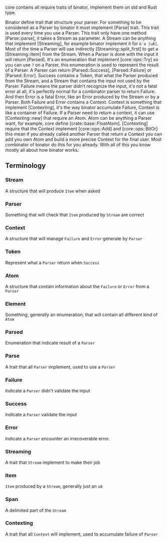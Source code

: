 core contains all require traits of binator, implement them on std and Rust type.

Binator define trait that structure your parser. For something to be considered as a Parser by binator it must implement [Parse] trait. This trait is used every time you use a Parser. This trait only have one method [Parse::parse], it takes a Stream as parameter. A Stream can be anything that implement [Streaming], for example binator implement it for `&'a [u8]`. Most of the time a Parser will use indirectly [Streaming::split_first] to get a [Streaming::Item] from the Stream. When a Parser is done with the input it will return [Parsed]. It's an enumeration that implement [core::ops::Try] so you can use `?` on a Parser, this enumeration is used to represent the result of a Parser. A Parser can return [Parsed::Success], [Parsed::Failure] or [Parsed::Error]. Success contains a Token, that what the Parser produced from the Stream, and a Stream that contains the input not used by the Parser. Failure means the parser didn't recognize the input, it's not a fatal error at all, it's perfectly normal for a combinator parser to return Failure. And then Error is a fatal Error, like an Error produced by the Stream or by a Parser. Both Failure and Error contains a Context. Context is something that implement [Contexting], it's the way binator accumulate Failure, Context is like a container of Failure. If a Parser need to return a context, it can use [Contexting::new] that require an Atom. Atom can be anything a Parser want, for example, core define [crate::base::FloatAtom]. [Contexting] require that the Context implement [core::ops::Add] and [core::ops::BitOr] this mean if you already called another Parser that return a Context you can add you own Atom and build a more precise Context for the final user. Most combinator of binator do this for you already. With all of this you know mostly all about how binator works.

## Terminology

### Stream

A structure that will produce `Item` when asked

### Parser 

Something that will check that `Item` produced by `Stream` are correct


### Context

A structure that will manage `Failure` and `Error` generate by `Parser`

### Token

Represent what a `Parser` return when `Success`

### Atom

A structure that contain information about the `Failure` or `Error` from a `Parser`

### Element

Something, generally an enumeration, that will contain all different kind of `Atom`

### Parsed

Enumeration that indicate result of a `Parser`

### Parse

A trait that all `Parser` implement, used to use a `Parser`

### Failure

Indicate a `Parser` didn't validate the input

### Success

Indicate a `Parser` validate the input

### Error

Indicate a `Parser` encounter an irrecoverable error.

### Streaming

A trait that `Stream` implement to make their job

### Item

`Item` produced by a `Stream`, generally just an `u8`

### Span

A delimited part of the `Stream`

### Contexting

A trait that all `Context` will implement, used to accumulate failure of `Parser`
